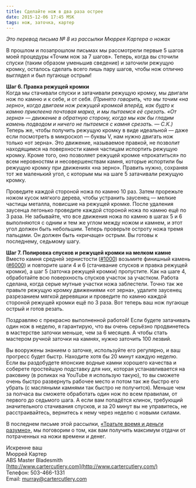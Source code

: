 ```yaml
---
title: Сделайте нож в два раза острее
date: 2015-12-06 17:45 MSK
tags: нож, заточка, картер 
---
```


*Это перевод письма № 8 из рассылки Мюррея Картера о ножах* 

В прошлом и позапрошлом письмах мы рассмотрели первые 5 шагов моей процедуры «Точим нож за 7 шагов». Теперь, когда вы сточили спуски (таким образом уменьшив сведение) и заточили режущую кромку, осталось сделать всего лишь пару шагов, чтобы нож отлично выглядел и был пугающе острым!

**Шаг 6. Правка режущей кромки**<br>
Когда мы стачивали спуски и затачивали режущую кромку, мы двигали нож по камню и к себе, и от себя. *(Принято говорить, что мы точим «на зерно», когда двигаем нож режущей кромкой вперёд, как будто к камню приклеена почтовая марка, и мы пытаемся её срезать. «От зерна» — движение в обратную сторону, когда мы как бы гладим камень подводом и ничего не пытаемся с камня срезать. — С.К.)* Теперь же, чтобы получить режущую кромку в виде идеальной — даже если посмотреть в микроскоп — буквы V, нам нужно двигать нож только «от зерна». Это движение, называемое правкой, не позволит находящимся на поверхности камня частицам испортить режущую кромку. Кроме того, оно позволяет режущей кромке «прокатиться» по всем неровностям и несовершенствам камня, которые испортили бы режущую кромку при движениях «на зерно». Править нужно, сохраняя тот же маленький угол, с которым мы на шаге 5 затачивали режущую кромку.

Проведите каждой стороной ножа по камню 10 раз. Затем прорежьте ножом кусок мягкого дерева, чтобы устранить заусенец — мелкие частицы металла, повисшие на режущей кромке. После удаления заусенца легонько проведите каждой стороной ножа по камню ещё по 3 раза. Не забывайте, что все движения ножа по камню в шагах 5 и 6 выполняются с одним и тем же углом между ножом и камнем, и этот угол должен быть небольшим. Теперь проверьте остроту ножа тремя пальцами. Он должен быть «кричаще» острым. Вы готовы к последнему, седьмому шагу.

**Шаг 7. Полировка спусков и режущей кромки на мелком камне**<br>
Вместо камня средней зернистости ([#1000](http://www.cartercutlery.com/japanese-water-stone-1000-grit/)) возьмите финишный камень ([#6000](http://www.cartercutlery.com/japanese-water-stone-6000-grit/)) и повторите шаги 4 и 6 (стачивание спусков и правка режущей кромки), а шаг 5 (заточка режущей кромки) пропустите. Как на шаге 4, обработайте всю поверхность спусков участок за участком. Работа сделана, когда серые мутные участки ножа заблестели. Точно так же правьте режущую кромку движениями «от зерна», удалите заусенец разрезанием мягкой деревяшки и проведите по камню каждой стороной режущей кромки ещё по 3 раза. Вот теперь ваш нож пугающе острый и готов резать.

Поздравляю с прекрасно выполненной работой! Если будете затачивать один нож в неделю, я гарантирую, что вы очень серьёзно продвинетесь в мастерстве заточки меньше, чем за 6 месяцев. А чтобы стать мастером ручной заточки на камнях, нужно заточить 100 лезвий. 

Вы вооружены знанием о заточке, используйте его регулярно, и ваш прогресс будет быстр. Находите хотя бы 20 минут каждую неделю. Если вы раздобудете японские водные камни хорошего качества и соберете простейшую подставку для них, которая устанавливается на раковину (в роликах на YouTube  я использую такую), то вы сможете очень быстро развернуть рабочее место и потом так же быстро его убрать (с масляными камнями так быстро не получится). Меньше чем за полчаса вы сможете обработать один нож по всем правилам, от первого до седьмого шага. А если вам попадётся клинок, требующий значительного стачивания спусков, и за 20 минут вы не управитесь, не расстраивайтесь, вернитесь к нему через неделю с новыми силами.

В последнем письме этой рассылки, [«Тратьте время и деньги разумно»](/2015-12-07-carter-o-nozhah-9/), мы поговорим о том, как вам получить максимум отдачи от потраченных на ножи времени и денег.

Искренне ваш<br> 
Мюррей Картер<br>
ABS Master Bladesmith<br> 
[http://www.cartercutlery.com](http://www.cartercutlery.com/)<br> 
Телефон: 503-466-1331<br> 
Email: murray@cartercutlery.com	

